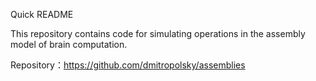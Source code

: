Quick README

This repository contains code for simulating operations in the assembly model of brain computation.

Repository：https://github.com/dmitropolsky/assemblies